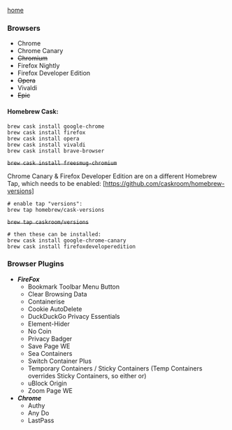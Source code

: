 [home](index.md)

### Browsers
- Chrome
- Chrome Canary
- ~~Chromium~~
- Firefox Nightly
- Firefox Developer Edition
- ~~Opera~~
- Vivaldi
- ~~Epic~~

#### Homebrew Cask:

```
brew cask install google-chrome
brew cask install firefox
brew cask install opera
brew cask install vivaldi
brew cask install brave-browser
```
~~`brew cask install freesmug-chromium`~~

Chrome Canary & Firefox Developer Edition are on a different Homebrew Tap, which needs to be enabled:
[https://github.com/caskroom/homebrew-versions]

```
# enable tap "versions":
brew tap homebrew/cask-versions
```
~~`brew tap caskroom/versions`~~

```
# then these can be installed:
brew cask install google-chrome-canary
brew cask install firefoxdeveloperedition
```

### Browser Plugins
- **_FireFox_**
  - Bookmark Toolbar Menu Button
  - Clear Browsing Data
  - Containerise
  - Cookie AutoDelete
  - DuckDuckGo Privacy Essentials
  - Element-Hider
  - No Coin
  - Privacy Badger
  - Save Page WE
  - Sea Containers
  - Switch Container Plus
  - Temporary Containers / Sticky Containers (Temp Containers overrides Sticky Containers, so either or)
  - uBlock Origin
  - Zoom Page WE
- **_Chrome_**
  - Authy
  - Any Do
  - LastPass
